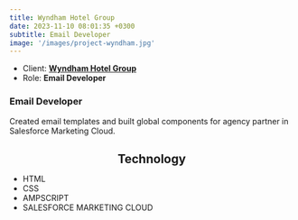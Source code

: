 ```yaml
---
title: Wyndham Hotel Group
date: 2023-11-10 08:01:35 +0300
subtitle: Email Developer
image: '/images/project-wyndham.jpg'
---
```


<ul class="list-inline item-details">
    <li>Client:
        <strong><a href="https://www.jmsmucker.com/">Wyndham Hotel Group</a>
        </strong>
    </li>
    <li>Role:
        <strong>Email Developer</strong>
    </li>
</ul>

<h3>Email Developer</h3>
Created email templates and built global components for agency partner in Salesforce Marketing Cloud.

<h2 style="text-align: center; margin-bottom: 10px;">Technology</h2>
<ul class="list-inline item-details">
    <li>HTML</li>
    <li>CSS</li>
    <li>AMPSCRIPT</li>
    <li>SALESFORCE MARKETING CLOUD</li>
</ul>
